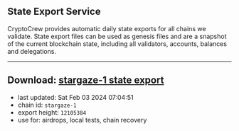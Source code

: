 ## State Export Service
CryptoCrew provides automatic daily state exports for all chains we validate. State export files can be used as genesis files and are a snapshot of the current blockchain state, including all validators, accounts, balances and delegations.

---
**Download: [stargaze-1 state export](https://dl.ccvalidators.com/SERVICE/stargaze/stargaze-1_export_12105384.json)**
---

- last updated: Sat Feb 03 2024 07:04:51
- chain id: `stargaze-1`
- export height: `12105384`
- use for: airdrops, local tests, chain recovery
